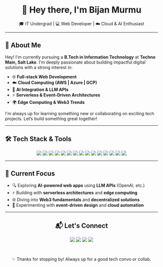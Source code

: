 <div align="center">

# 👋 Hey there, I'm **Bijan Murmu**  
🎓 IT Undergrad | 💻 Web Developer | ☁️ Cloud & AI Enthusiast  

</div>

---

## 🚀 About Me

Hey! I'm currently pursuing a **B.Tech in Information Technology** at **Techno Main, Salt Lake**. I'm deeply passionate about building impactful digital solutions with a strong interest in:

- 🌐 **Full-stack Web Development**
- ☁️ **Cloud Computing (AWS | Azure | GCP)**
- 🧠 **AI Integration & LLM APIs**
- ⚡ **Serverless & Event-Driven Architectures**
- 🌍 **Edge Computing & Web3 Trends**

I'm always up for learning something new or collaborating on exciting tech projects. Let’s build something great together!

---

## 🛠️ Tech Stack & Tools

<div align="center">
  <a href="https://www.python.org/"><img src="https://img.shields.io/badge/Python-3776AB?style=flat&logo=python&logoColor=white" /></a>
  <a href="https://www.java.com/"><img src="https://img.shields.io/badge/Java-007396?style=flat&logo=java&logoColor=white" /></a>
  <a href="https://developer.mozilla.org/en-US/docs/Web/HTML"><img src="https://img.shields.io/badge/HTML5-E34F26?style=flat&logo=html5&logoColor=white" /></a>
  <a href="https://developer.mozilla.org/en-US/docs/Web/CSS"><img src="https://img.shields.io/badge/CSS3-1572B6?style=flat&logo=css3&logoColor=white" /></a>
  <a href="https://developer.mozilla.org/en-US/docs/Web/JavaScript"><img src="https://img.shields.io/badge/JavaScript-F7DF1E?style=flat&logo=javascript&logoColor=black" /></a>
  <a href="https://reactjs.org/"><img src="https://img.shields.io/badge/React-20232A?style=flat&logo=react&logoColor=61DAFB" /></a>
  <a href="https://aws.amazon.com/"><img src="https://img.shields.io/badge/AWS-232F3E?style=flat&logo=amazon-aws&logoColor=white" /></a>
  <a href="https://cloud.google.com/"><img src="https://img.shields.io/badge/GCP-4285F4?style=flat&logo=google-cloud&logoColor=white" /></a>
  <a href="https://www.docker.com/"><img src="https://img.shields.io/badge/Docker-2496ED?style=flat&logo=docker&logoColor=white" /></a>
  <a href="https://openai.com/"><img src="https://img.shields.io/badge/OpenAI-412991?style=flat&logo=openai&logoColor=white" /></a>
  <a href="https://vercel.com/"><img src="https://img.shields.io/badge/Vercel-000000?style=flat&logo=vercel&logoColor=white" /></a>
  <a href="https://firebase.google.com/"><img src="https://img.shields.io/badge/Firebase-FFCA28?style=flat&logo=firebase&logoColor=black" /></a>
  <a href="https://nodejs.org/"><img src="https://img.shields.io/badge/Node.js-339933?style=flat&logo=nodedotjs&logoColor=white" /></a>
  <a href="https://nextjs.org/"><img src="https://img.shields.io/badge/Next.js-000000?style=flat&logo=next.js&logoColor=white" /></a>
  <a href="https://tailwindcss.com//"><img src="https://img.shields.io/badge/tailwindcss-0F172A?&logo=tailwindcss" /></a>
</div>


---

## 🌱 Current Focus

- 🔍 Exploring **AI-powered web apps** using **LLM APIs** (OpenAI, etc.)
- ⚡ Building with **serverless architectures** and **edge computing**
- 🌐 Diving into **Web3 fundamentals** and **decentralized solutions**
- 📘 Experimenting with **event-driven design** and **cloud automation**

---

<div align="center">

## 📬 Let's Connect

<a href="mailto:bijanmurmu123@gmail.com"><img src="https://img.shields.io/badge/Gmail-D14836?style=flat&logo=gmail&logoColor=white" /></a>
<a href="https://www.linkedin.com/in/bijanmurmu"><img src="https://img.shields.io/badge/LinkedIn-0A66C2?style=flat&logo=linkedin&logoColor=white" /></a>
<a href="https://x.com/bijanmurmuXO"><img src="https://img.shields.io/badge/X-000000?style=flat&logo=x&logoColor=white" /></a>
<a href="http://discord.com/invite/pNA7778"><img src="https://img.shields.io/badge/Discord-5865F2?style=flat&logo=discord&logoColor=white" /></a>

<br/>

✨ Thanks for stopping by! Always up for a good tech convo or collab.

</div>
